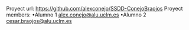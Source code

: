 Proyect url: https://github.com/alexconejo/SSDD-ConejoBraojos
Proyect members:
•Alumno 1 alex.conejo@alu.uclm.es
•Alumno 2 cesar.braojos@alu.uclm.es